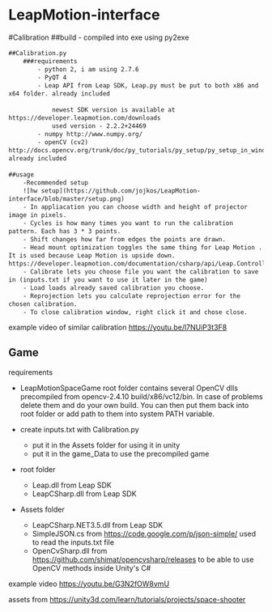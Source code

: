 # LeapMotion-interface

#Calibration
    ##build
    - compiled into exe using py2exe

    ##Calibration.py
        ###requirements
            - python 2, i am using 2.7.6
            - PyQT 4
            - Leap API from Leap SDK, Leap.py must be put to both x86 and x64 folder. already included
                
                newest SDK version is available at https://developer.leapmotion.com/downloads
                used version - 2.2.2+24469
            - numpy http://www.numpy.org/
            - openCV (cv2) http://docs.opencv.org/trunk/doc/py_tutorials/py_setup/py_setup_in_windows/py_setup_in_windows.html, already included
    
    ##usage
        -Recommended setup 
        ![hw setup](https://github.com/jojkos/LeapMotion-interface/blob/master/setup.png)
        - In appliacation you can choose width and height of projector image in pixels.
        - Cycles is how many times you want to run the calibration pattern. Each has 3 * 3 points.
        - Shift changes how far from edges the points are drawn.
        - Head mount optimization toggles the same thing for Leap Motion . It is used because Leap Motion is upside down. https://developer.leapmotion.com/documentation/csharp/api/Leap.Controller.html#id7
        - Calibrate lets you choose file you want the calibration to save in (inputs.txt if you want to use it later in the game)
        - Load loads already saved calibration you choose.
        - Reprojection lets you calculate reprojection error for the chosen calibration.
        - To close calibration window, right click it and chose close.
    
example video of similar calibration
https://youtu.be/l7NUiP3t3F8    
 
Game
------------------------------------

requirements
- LeapMotionSpaceGame root folder contains several OpenCV dlls precompiled from opencv-2.4.10 build/x86/vc12/bin. In case of problems delete them and do your own build. You can then put them back into root folder or add path to them into system PATH variable.
    
- create inputs.txt with Calibration.py
    - put it in the Assets folder for using it in unity
    - put it in the game_Data to use the precompiled game 
- root folder
    - Leap.dll from Leap SDK
    - LeapCSharp.dll from Leap SDK      
- Assets folder
    - LeapCSharp.NET3.5.dll from Leap SDK
    - SimpleJSON.cs from https://code.google.com/p/json-simple/ used to read the inputs.txt file
    - OpenCvSharp.dll from https://github.com/shimat/opencvsharp/releases to be able to use OpenCV methods inside Unity's C#

example video
https://youtu.be/G3N2fOW8vmU    


assets from https://unity3d.com/learn/tutorials/projects/space-shooter
